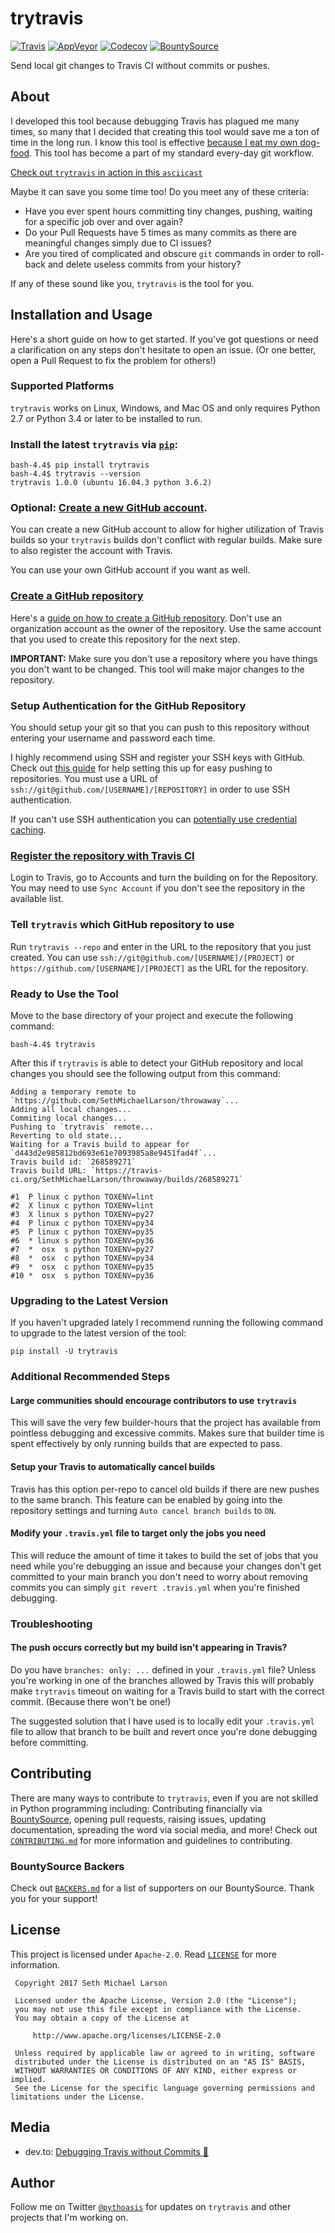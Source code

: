 # trytravis

[![Travis](https://img.shields.io/travis/SethMichaelLarson/trytravis/master.svg?style=flat)](https://travis-ci.org/SethMichaelLarson/trytravis)
[![AppVeyor](https://img.shields.io/appveyor/ci/SethMichaelLarson/trytravis/master.svg?style=flat)](https://ci.appveyor.com/project/SethMichaelLarson/trytravis)
[![Codecov](https://img.shields.io/codecov/c/github/SethMichaelLarson/trytravis/master.svg?style=flat)](https://codecov.io/gh/SethMichaelLarson/trytravis)
[![BountySource](https://img.shields.io/badge/donate-bountysource-brightgreen.svg?style=flat)](https://salt.bountysource.com/teams/trytravis)

Send local git changes to Travis CI without commits or pushes.

## About

I developed this tool because debugging Travis has plagued me many times, so many that
I decided that creating this tool would save me a ton of time in the long run.
I know this tool is effective [because I eat my own dog-food](https://github.com/SethMichaelLarson/trytravis-target).
This tool has become a part of my standard every-day git workflow.

[Check out `trytravis` in action in this `asciicast`](https://asciinema.org/a/135389)

Maybe it can save you some time too! Do you meet any of these criteria:

- Have you ever spent hours committing tiny changes, pushing, waiting for a specific job over and over again?
- Do your Pull Requests have 5 times as many commits as there are meaningful changes simply due to CI issues?
- Are you tired of complicated and obscure `git` commands in order to roll-back and delete useless commits from your history?

If any of these sound like you, `trytravis` is the tool for you.

## Installation and Usage

Here's a short guide on how to get started. If you've got questions or need
a clarification on any steps don't hesitate to open an issue. (Or one better,
open a Pull Request to fix the problem for others!)

### Supported Platforms

`trytravis` works on Linux, Windows, and Mac OS and only requires
Python 2.7 or Python 3.4 or later to be installed to run.

### Install the latest `trytravis` via [`pip`](https://pip.pypa.io/en/stable/):
```
bash-4.4$ pip install trytravis
bash-4.4$ trytravis --version
trytravis 1.0.0 (ubuntu 16.04.3 python 3.6.2)
```

### Optional: [Create a new GitHub account](https://help.github.com/articles/signing-up-for-a-new-github-account/).

You can create a new GitHub account to allow for higher utilization of Travis
builds so your `trytravis` builds don't conflict with regular builds.
Make sure to also register the account with Travis.

You can use your own GitHub account if you want as well.

### [Create a GitHub repository](https://github.com/new)

Here's a [guide on how to create a GitHub repository](https://help.github.com/articles/create-a-repo/).
Don't use an organization account as the owner of the repository.
Use the same account that you used to create this repository for the next step.

**IMPORTANT:** Make sure you don't use a repository where you have things you
don't want to be changed. This tool will make major changes to the repository.

### Setup Authentication for the GitHub Repository

You should setup your git so that you can push to this repository without
entering your username and password each time.

I highly recommend using SSH and register your SSH keys with GitHub. Check out
[this guide](https://help.github.com/articles/adding-a-new-ssh-key-to-your-github-account/)
for help setting this up for easy pushing to repositories. You must use a URL of `ssh://git@github.com/[USERNAME]/[REPOSITORY]`
in order to use SSH authentication.

If you can't use SSH authentication you can [potentially use credential caching](https://stackoverflow.com/a/28562679/5763213).

### [Register the repository with Travis CI](https://docs.travis-ci.com/user/getting-started/)

Login to Travis, go to Accounts and turn the building on for the Repository. You
may need to use `Sync Account` if you don't see the repository in the available list.

### Tell `trytravis` which GitHub repository to use

Run `trytravis --repo` and enter in the URL to the repository that you just created.
You can use `ssh://git@github.com/[USERNAME]/[PROJECT]` or
`https://github.com/[USERNAME]/[PROJECT]` as the URL for the repository.

### Ready to Use the Tool

Move to the base directory of your project and execute the following command:

  ```
  bash-4.4$ trytravis
  ```

After this if `trytravis` is able to detect your GitHub repository and local changes
you should see the following output from this command:

```
Adding a temporary remote to `https://github.com/SethMichaelLarson/throwaway`...
Adding all local changes...
Commiting local changes...
Pushing to `trytravis` remote...
Reverting to old state...
Waiting for a Travis build to appear for `d443d2e985812bd693e61e7093985a8e9451fad4f`...
Travis build id: `268589271`
Travis build URL: `https://travis-ci.org/SethMichaelLarson/throwaway/builds/268589271`

#1  P linux c python TOXENV=lint
#2  X linux c python TOXENV=lint
#3  X linux s python TOXENV=py27
#4  P linux c python TOXENV=py34
#5  P linux c python TOXENV=py35
#6  * linux s python TOXENV=py36
#7  *  osx  s python TOXENV=py27
#8  *  osx  c python TOXENV=py34
#9  *  osx  c python TOXENV=py35
#10 *  osx  s python TOXENV=py36
```

### Upgrading to the Latest Version

If you haven't upgraded lately I recommend running the following
command to upgrade to the latest version of the tool:

`pip install -U trytravis`

### Additional Recommended Steps

#### Large communities should encourage contributors to use `trytravis`

This will save the very few builder-hours that the project has available from pointless
debugging and excessive commits. Makes sure that builder time is spent effectively by
only running builds that are expected to pass.

#### Setup your Travis to automatically cancel builds

Travis has this option per-repo to cancel old builds if there are new pushes to the same branch.
This feature can be enabled by going into the repository settings and turning
`Auto cancel branch builds` to `ON`.

#### Modify your `.travis.yml` file to target only the jobs you need

This will reduce the amount of time it takes to build the set of
jobs that you need while you're debugging an issue and because your
changes don't get committed to your main branch you don't need to worry
about removing commits you can simply `git revert .travis.yml` when
you're finished debugging.

### Troubleshooting

#### The push occurs correctly but my build isn't appearing in Travis?

Do you have `branches: only: ...` defined in your `.travis.yml` file?
Unless you're working in one of the branches allowed by Travis this will probably make `trytravis`
timeout on waiting for a Travis build to start with the correct commit. (Because there won't be one!)

The suggested solution that I have used is to locally edit your `.travis.yml` file to allow
that branch to be built and revert once you're done debugging before committing.

## Contributing

There are many ways to contribute to `trytravis`, even if you are not skilled in Python programming
including: Contributing financially via [BountySource](https://salt.bountysource.com/teams/trytravis),
opening pull requests, raising issues, updating documentation, spreading the word via social media,
and more! Check out [`CONTRIBUTING.md`](https://github.com/SethMichaelLarson/trytravis/blob/master/CONTRIBUTING.md)
for more information and guidelines to contributing.

### BountySource Backers

Check out [`BACKERS.md`](https://github.com/SethMichaelLarson/trytravis/blob/master/BACKERS.md) for a list of
supporters on our BountySource. Thank you for your support!

## License

This project is licensed under `Apache-2.0`. Read [`LICENSE`](https://github.com/SethMichaelLarson/trytravis/blob/master/LICENSE) for more information.

```
 Copyright 2017 Seth Michael Larson

 Licensed under the Apache License, Version 2.0 (the "License");
 you may not use this file except in compliance with the License.
 You may obtain a copy of the License at

     http://www.apache.org/licenses/LICENSE-2.0

 Unless required by applicable law or agreed to in writing, software
 distributed under the License is distributed on an "AS IS" BASIS,
 WITHOUT WARRANTIES OR CONDITIONS OF ANY KIND, either express or implied.
 See the License for the specific language governing permissions and
limitations under the License.
```

## Media

- dev.to: [Debugging Travis without Commits :tada:](https://dev.to/sethmichaellarson/debugging-travis-ci-without-commits-)

## Author

Follow me on Twitter [`@pythoasis`](https://twitter.com/pythoasis)
for updates on `trytravis` and other projects that I'm working on.
